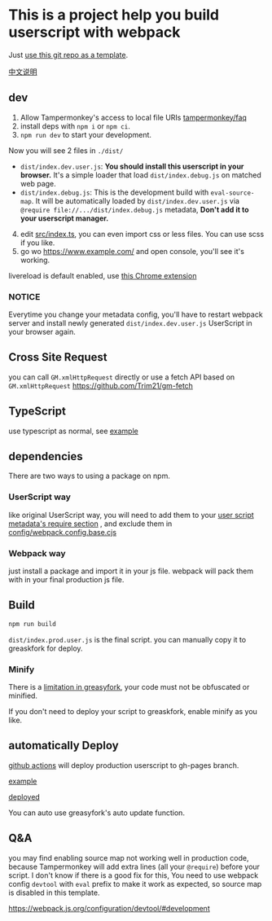 # This is a project help you build userscript with webpack

Just [use this git repo as a template](https://github.com/Trim21/webpack-userscript-template/generate).

[中文说明](./readme.cn.md)

## dev

1. Allow Tampermonkey's access to local file URIs [tampermonkey/faq](https://tampermonkey.net/faq.php?ext=dhdg#Q204)
2. install deps with `npm i` or `npm ci`.
3. `npm run dev` to start your development.

Now you will see 2 files in `./dist/`

-   `dist/index.dev.user.js`: **You should install this userscript in your browser.** It's a simple loader that load `dist/index.debug.js` on matched web page.
-   `dist/index.debug.js`: This is the development build with `eval-source-map`. It will be automatically loaded by `dist/index.dev.user.js` via `@require file://.../dist/index.debug.js` metadata, **Don't add it to your userscript manager.**

4. edit [src/index.ts](./src/index.ts), you can even import css or less files. You can use scss if you like.
5. go wo <https://www.example.com/> and open console, you'll see it's working.

livereload is default enabled, use [this Chrome extension](https://chrome.google.com/webstore/detail/jnihajbhpnppcggbcgedagnkighmdlei)

### NOTICE

Everytime you change your metadata config,
you'll have to restart webpack server and install newly generated `dist/index.dev.user.js` UserScript in your browser again.

## Cross Site Request

you can call `GM.xmlHttpRequest` directly or use a fetch API based on `GM.xmlHttpRequest` <https://github.com/Trim21/gm-fetch>

## TypeScript

use typescript as normal, see [example](src/index.ts)

## dependencies

There are two ways to using a package on npm.

### UserScript way

like original UserScript way, you will need to add them to your [user script metadata's require section](./config/metadata.cjs#L16-L18) , and exclude them in [config/webpack.config.base.cjs](./config/webpack.config.base.cjs#L18-L20)

### Webpack way

just install a package and import it in your js file. webpack will pack them with in your final production js file.

## Build

```bash
npm run build
```

`dist/index.prod.user.js` is the final script. you can manually copy it to greaskfork for deploy.

### Minify

There is a [limitation in greasyfork](https://greasyfork.org/en/help/code-rules), your code must not be obfuscated or minified.

If you don't need to deploy your script to greaskfork, enable minify as you like.

## automatically Deploy

[github actions](./.github/workflows/deploy.yaml#L36) will deploy production userscript to gh-pages branch.

[example](https://github.com/Trim21/webpack-userscript-template/tree/gh-pages)

[deployed](https://trim21.github.io/webpack-userscript-template/)

You can auto use greasyfork's auto update function.


## Q&A

you may find enabling source map not working well in production code, because Tampermonkey will add extra lines (all your `@require`) before your script. I don't know if there is a good fix for this, You need to use webpack config `devtool` with `eval` prefix to make it work as expected, so source map is disabled in this template.

<https://webpack.js.org/configuration/devtool/#development>
